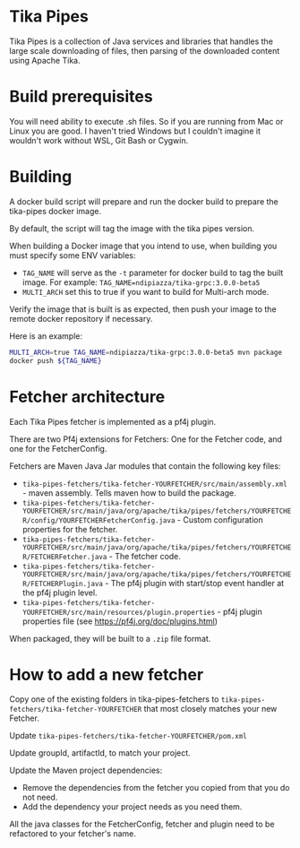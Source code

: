 # Tika Pipes

Tika Pipes is a collection of Java services and libraries that handles the large scale downloading of files, 
then parsing of the downloaded content using Apache Tika.

# Build prerequisites

You will need ability to execute .sh files. So if you are running from Mac or Linux you are good. I haven't tried Windows but 
I couldn't imagine it wouldn't work without WSL, Git Bash or Cygwin.

# Building

A docker build script will prepare and run the docker build to prepare the tika-pipes docker image.

By default, the script will tag the image with the tika pipes version.

When building a Docker image that you intend to use, when building you must specify some ENV variables:

* `TAG_NAME` will serve as the `-t` parameter for docker build to tag the built image. For example: `TAG_NAME=ndipiazza/tika-grpc:3.0.0-beta5`
* `MULTI_ARCH` set this to true if you want to build for Multi-arch mode.

Verify the image that is built is as expected, then push your image to the remote docker repository if necessary.

Here is an example:

```bash
MULTI_ARCH=true TAG_NAME=ndipiazza/tika-grpc:3.0.0-beta5 mvn package
docker push ${TAG_NAME}
```

# Fetcher architecture

Each Tika Pipes fetcher is implemented as a pf4j plugin.

There are two Pf4j extensions for Fetchers: One for the Fetcher code, and one for the FetcherConfig.

Fetchers are Maven Java Jar modules that contain the following key files:

* `tika-pipes-fetchers/tika-fetcher-YOURFETCHER/src/main/assembly.xml` - maven assembly. Tells maven how to build the package.
* `tika-pipes-fetchers/tika-fetcher-YOURFETCHER/src/main/java/org/apache/tika/pipes/fetchers/YOURFETCHER/config/YOURFETCHERFetcherConfig.java` - Custom configuration properties for the fetcher.
* `tika-pipes-fetchers/tika-fetcher-YOURFETCHER/src/main/java/org/apache/tika/pipes/fetchers/YOURFETCHER/FETCHERFetcher.java` - The fetcher code.
* `tika-pipes-fetchers/tika-fetcher-YOURFETCHER/src/main/java/org/apache/tika/pipes/fetchers/YOURFETCHER/FETCHERPlugin.java` - The pf4j plugin with start/stop event handler at the pf4j plugin level.
* `tika-pipes-fetchers/tika-fetcher-YOURFETCHER/src/main/resources/plugin.properties` - pf4j plugin properties file (see https://pf4j.org/doc/plugins.html)

When packaged, they will be built to a `.zip` file format.

# How to add a new fetcher

Copy one of the existing folders in tika-pipes-fetchers to `tika-pipes-fetchers/tika-fetcher-YOURFETCHER` that most closely matches your new Fetcher.

Update `tika-pipes-fetchers/tika-fetcher-YOURFETCHER/pom.xml`

Update groupId, artifactId, to match your project.

Update the Maven project dependencies:

* Remove the dependencies from the fetcher you copied from that you do not need. 
* Add the dependency your project needs as you need them.

All the java classes for the FetcherConfig, fetcher and plugin need to be refactored to your fetcher's name.
